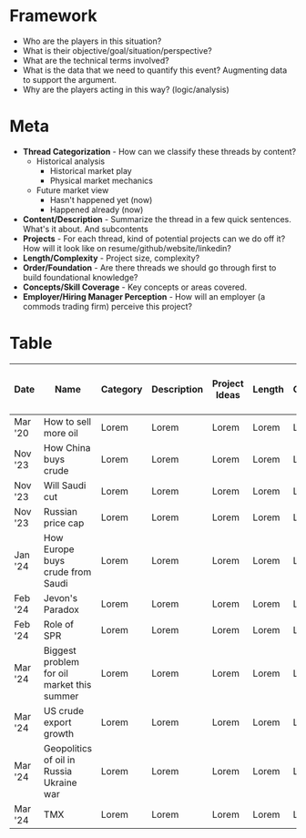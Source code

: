 # Framework

* Who are the players in this situation?
* What is their objective/goal/situation/perspective?
* What are the technical terms involved?
* What is the data that we need to quantify this event? Augmenting data to support the argument. 
* Why are the players acting in this way? (logic/analysis)

# Meta

* **Thread Categorization** - How can we classify these threads by content?
  * Historical analysis
    * Historical market play
    * Physical market mechanics
  * Future market view 
    * Hasn't happened yet (now)
    * Happened already (now)
* **Content/Description** - Summarize the thread in a few quick sentences. What's it about. And subcontents
* **Projects** - For each thread, kind of potential projects can we do off it? How will it look like on resume/github/website/linkedin?
* **Length/Complexity** - Project size, complexity?
* **Order/Foundation** - Are there threads we should go through first to build foundational knowledge?
* **Concepts/Skill Coverage** - Key concepts or areas covered. 
* **Employer/Hiring Manager Perception** - How will an employer (a commods trading firm) perceive this project?

# Table


| Date    | Name |  Category | Description | Project Ideas |  Length | Concepts | Possible supporting data required | 
| -------- | ------- | -------- | ------- | -------- | ------- |-------- | -------- |
| Mar '20| How to sell more oil |Lorem| Lorem| Lorem| Lorem |Lorem| Lorem|
| Nov '23| How China buys crude |Lorem| Lorem| Lorem| Lorem |Lorem| Lorem|
| Nov '23| Will Saudi cut |Lorem| Lorem| Lorem| Lorem |Lorem| Lorem|
| Nov '23| Russian price cap |Lorem| Lorem| Lorem| Lorem |Lorem| Lorem|
| Jan '24| How Europe buys crude from Saudi |Lorem| Lorem| Lorem| Lorem |Lorem| Lorem|
| Feb '24| Jevon's Paradox |Lorem| Lorem| Lorem| Lorem |Lorem| Lorem|
| Feb '24| Role of SPR |Lorem| Lorem| Lorem| Lorem |Lorem|Lorem|
| Mar '24| Biggest problem for oil market this summer |Lorem| Lorem| Lorem| Lorem |Lorem| Lorem|
| Mar '24| US crude export growth |Lorem| Lorem| Lorem| Lorem |Lorem| Lorem|
| Mar '24| Geopolitics of oil in Russia Ukraine war |Lorem| Lorem| Lorem| Lorem |Lorem| Lorem|
| Mar '24| TMX |Lorem| Lorem| Lorem| Lorem |Lorem|Lorem|

